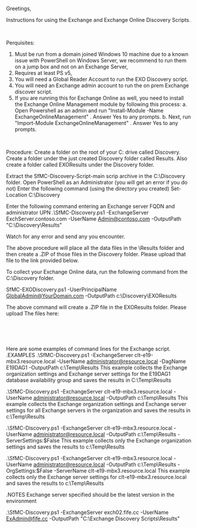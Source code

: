 Greetings,

Instructions for using the Exchange and Exchange Online Discovery Scripts.

<br>

Perquisites:
1. Must be run from a domain joined Windows 10 machine due to a known issue with PowerShell on Windows Server, we recommend to run them on a jump box and not on an Exchange Server,
2. Requires at least PS v5,
3. You will need a Global Reader Account to run the EXO Discovery script.
4. You will need an Exchange admin account to run the on prem Exchange discover script.
5. If you are running this for Exchange Online as well, you need to install the Exchange Online Management module by following this process:
	a. Open Powershell as an admin and run "Install-Module -Name ExchangeOnlineManagement" . Answer Yes to any prompts.
	b. Next, run "Import-Module ExchangeOnlineManagement" . Answer Yes to any prompts.
	
<br>

Procedure:
Create a folder on the root of your C: drive called Discovery. 
Create a folder under the just created Discovery folder called Results. 
Also create a folder called EXOResults under the Discovery folder. 

Extract the SfMC-Discovery-Script-main scrip archive in the C:\Discovery folder.
Open PowerShell as an Administrator (you will get an error if you do not)
Enter the following command (using the directory you created)
Set-Location C:\Discovery

Enter the following command entering an Exchange server FQDN and administrator UPN
.\SfMC-Discovery.ps1 -ExchangeServer ExchServer.contoso.com -UserName Admin@contoso.com -OutputPath "C:\Discovery\Results"

Watch for any error and send any you encounter.

The above procedure will place all the data files in the \Results folder and then create a .ZIP of those files in the Discovery folder. Please upload that file to the link provided below.

To collect your Exchange Online data, run the following command from the C:\Discovery folder.

SfMC-EXODiscovery.ps1 -UserPrincipalName GlobalAdmin@YourDomain.com -OutputPath c:\Discovery\EXOResults

The above command will create a .ZIP file in the EXOResults folder. Please upload The files here: 

<br>
<br>
<br>


Here are some examples of command lines for the Exchange script. 
 .EXAMPLES
 .\SfMC-Discovery.ps1 -ExchangeServer clt-e19-mbx3.resource.local -UserName administrator@resource.local -DagName E19DAG1 -OutputPath c:\Temp\Results
 This example collects the Exchange organization settings and Exchange server settings for the E19DAG1 database availability group and saves the results in C:\Temp\Results

 .\SfMC-Discovery.ps1 -ExchangeServer clt-e19-mbx3.resource.local -UserName administrator@resource.local -OutputPath c:\Temp\Results
 This example collects the Exchange organization settings and Exchange server settings for all Exchange servers in the organization and saves the results in c:\Temp\Results

 .\SfMC-Discovery.ps1 -ExchangeServer clt-e19-mbx3.resource.local -UserName administrator@resource.local -OutputPath c:\Temp\Results -ServerSettings:$False
 This example collects only the Exchange organization settings and saves the results to c:\Temp\Results

 .\SfMC-Discovery.ps1 -ExchangeServer clt-e19-mbx3.resource.local -UserName administrator@resource.local -OutputPath c:\Temp\Results -OrgSettings:$False -ServerName clt-e19-mbx3.resource.local
 This example collects only the Exchange server settings for clt-e19-mbx3.resource.local and saves the results to c:\Temp\Results

.NOTES
  Exchange server specified should be the latest version in the environment
  
  
.\SfMC-Discovery.ps1 -ExchangeServer exch02.fife.cc -UserName ExAdmin@fife.cc -OutputPath "C:\Exchange Discovery Scripts\Results"
